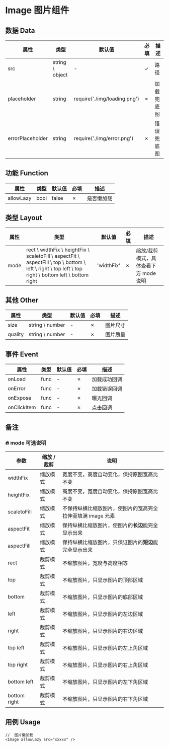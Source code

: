 # Image 图片组件

<!-- Auto Replace Content Start -->

## 数据 Data

| 属性             | 类型            | 默认值                       | 必填 | 描述       |
| ---------------- | --------------- | ---------------------------- | ---- | ---------- |
| src              | string \ object | -                            | ✓    | 路径       |
| placeholder      | string          | require('./img/loading.png') | ✗    | 加载兜底图 |
| errorPlaceholder | string          | require('./img/error.png')   | ✗    | 错误兜底图 |

## 功能 Function

| 属性      | 类型 | 默认值 | 必填 | 描述       |
| --------- | ---- | ------ | ---- | ---------- |
| allowLazy | bool | false  | ✗    | 是否懒加载 |

## 类型 Layout

| 属性 | 类型                                                                                                                                                 | 默认值     | 必填 | 描述                                  |
| ---- | ---------------------------------------------------------------------------------------------------------------------------------------------------- | ---------- | ---- | ------------------------------------- |
| mode | rect \ widthFix \ heightFix \ scaletoFill \ aspectFit \ aspectFill \ top \ bottom \ left \ right \ top left \ top right \ bottom left \ bottom right | 'widthFix' | ✗    | 缩放/裁剪模式，具体查看下方 mode 说明 |

## 其他 Other

| 属性    | 类型            | 默认值 | 必填 | 描述     |
| ------- | --------------- | ------ | ---- | -------- |
| size    | string \ number | -      | ✗    | 图片尺寸 |
| quality | string \ number | -      | ✗    | 图片质量 |

## 事件 Event

| 属性        | 类型 | 默认值 | 必填 | 描述         |
| ----------- | ---- | ------ | ---- | ------------ |
| onLoad      | func | -      | ✗    | 加载成功回调 |
| onError     | func | -      | ✗    | 加载错误回调 |
| onExpose    | func | -      | ✗    | 曝光回调     |
| onClickItem | func | -      | ✗    | 点击回调     |

<!-- Auto Replace Content End -->

## 备注

### 🔥 **mode 可选说明**

| 参数         | 缩放 / 裁剪 | 说明                                                        |
| ------------ | ----------- | ----------------------------------------------------------- |
| widthFix     | 缩放模式    | 宽度不变，高度自动变化，保持原图宽高比不变                  |
| heightFix    | 缩放模式    | 高度不变，宽度自动变化，保持原图宽高比不变                  |
| scaletoFill  | 缩放模式    | 不保持纵横比缩放图片，使图片的宽高完全拉伸至填满 image 元素 |
| aspectFit    | 缩放模式    | 保持纵横比缩放图片，使图片的**长边**能完全显示出来          |
| aspectFill   | 缩放模式    | 保持纵横比缩放图片，只保证图片的**短边**能完全显示出来      |
| rect         | 裁剪模式    | 不缩放图片，宽度与高度相等                                  |
| top          | 裁剪模式    | 不缩放图片，只显示图片的顶部区域                            |
| bottom       | 裁剪模式    | 不缩放图片，只显示图片的底部区域                            |
| left         | 裁剪模式    | 不缩放图片，只显示图片的左边区域                            |
| right        | 裁剪模式    | 不缩放图片，只显示图片的右边区域                            |
| top left     | 裁剪模式    | 不缩放图片，只显示图片的左上角区域                          |
| top right    | 裁剪模式    | 不缩放图片，只显示图片的右上角区域                          |
| bottom left  | 裁剪模式    | 不缩放图片，只显示图片的左下角区域                          |
| bottom right | 裁剪模式    | 不缩放图片，只显示图片的右下角区域                          |

## 用例 Usage

```
//  图片懒加载
<Image allowLazy src="xxxxx" />
```
